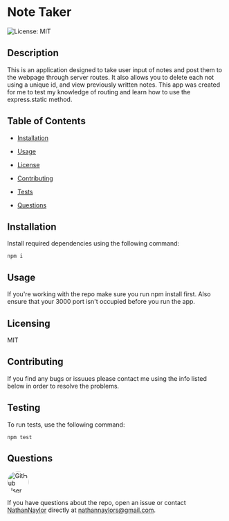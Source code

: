 
# Note Taker


![License: MIT](https://img.shields.io/badge/License-MIT-blue.svg)

## Description
This is an application designed to take user input of notes and post them to the webpage through server routes. It also allows you to delete each not using a unique id, and view previously written notes. This app was created for me to test my knowledge of routing and learn how to use the express.static method.

## Table of Contents

* [Installation](#installation)

* [Usage](#usage)

* [License](#license)

* [Contributing](#contributing)

* [Tests](#tests)

* [Questions](#questions)

## Installation

Install required dependencies using the following command:

```
npm i
```

## Usage

If you're working with the repo make sure you run npm install first. Also ensure that your 3000 port isn't occupied before you run the app.

## Licensing

MIT

## Contributing

If you find any bugs or issuues please contact me using the info listed below in order to resolve the problems.

## Testing

To run tests, use the following command:

```
npm test
```

## Questions

<img src="https://avatars3.githubusercontent.com/u/61394430?v=4" alt="GitHub User Icon" style="border-radius: 30px" width="50">  

If you have questions about the repo, open an issue or contact [NathanNaylor](https://github.com/NathanNaylor) directly at nathannaylors@gmail.com.
